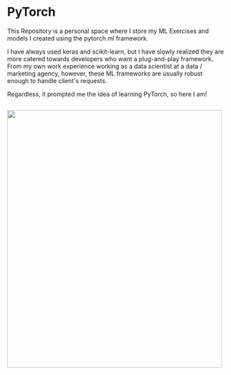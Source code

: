 
# PyTorch

This Repository is a personal space where I store my ML Exercises and models I created using the pytorch ml framework. 

I have always used keras and scikit-learn, but I have slowly realized they are more catered towards developers who want a plug-and-play framework. From my own work experience working as a data scientist at a data / marketing agency, however, these ML frameworks are usually robust enough to handle client's requests.

Regardless, it prompted me the idea of learning PyTorch, so here I am! 


## 
<img src="https://upload.wikimedia.org/wikipedia/commons/9/96/Pytorch_logo.png" width="500" height="600">
